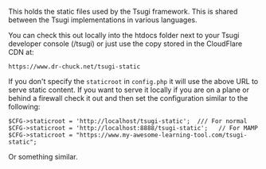 
This holds the static files used by the Tsugi framework.  This is shared between the
Tsugi implementations in various languages.

You can check this out locally into the htdocs folder next to your Tsugi
developer console (/tsugi) or just use the copy stored in the CloudFlare CDN at:

    https://www.dr-chuck.net/tsugi-static
    
If you don't specify the `staticroot` in `config.php` it will use the above
URL to serve static content.  If you want to serve it locally if you are on 
a plane or behind a firewall check it out and then set the configuration similar
to the following:

    $CFG->staticroot = 'http://localhost/tsugi-static';  /// For normal
    $CFG->staticroot = 'http://localhost:8888/tsugi-static';   // For MAMP
    $CFG->staticroot = "https://www.my-awesome-learning-tool.com/tsugi-static"; 

Or something similar.
